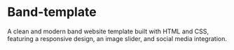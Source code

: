 # Band-template
A clean and modern band website template built with HTML and CSS, featuring a responsive design, an image slider, and social media integration.
